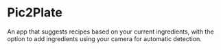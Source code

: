 # Pic2Plate
An app that suggests recipes based on your current ingredients, with the option to add ingredients using your camera for automatic detection.
